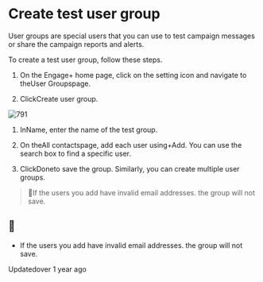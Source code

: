 # Create test user group

User groups are special users that you can use to test campaign messages or share the campaign reports and alerts.

To create a test user group, follow these steps.

1. On the Engage+ home page, click on the setting icon and navigate to theUser Groupspage.

2. ClickCreate user group.

![791](https://files.readme.io/c5ff04c-kYbAxB9wRTZRnBtvZK3fSsO-KGwhqUsc6Q.png)

1. InName, enter the name of the test group.

2. On theAll contactspage, add each user using+Add. You can use the search box to find a specific user.

3. ClickDoneto save the group. Similarly, you can create multiple user groups.

> 📘If the users you add have invalid email addresses. the group will not save.

## 📘

- If the users you add have invalid email addresses. the group will not save.

Updatedover 1 year ago